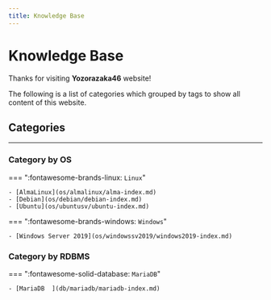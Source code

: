 ```yaml
---
title: Knowledge Base
---
```


# Knowledge Base

Thanks for visiting **Yozorazaka46** website!

The following is a list of categories which grouped by tags to show all content of this website.

## Categories
---
### Category by OS

=== ":fontawesome-brands-linux: `Linux`"

    - [AlmaLinux](os/almalinux/alma-index.md)
    - [Debian](os/debian/debian-index.md)
    - [Ubuntu](os/ubuntusv/ubuntu-index.md)

=== ":fontawesome-brands-windows: `Windows`"

    - [Windows Server 2019](os/windowssv2019/windows2019-index.md)

### Category by RDBMS

=== ":fontawesome-solid-database: `MariaDB`"

    - [MariaDB  ](db/mariadb/mariadb-index.md)